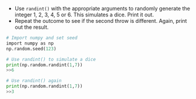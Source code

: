 - Use `randint()` with the appropriate arguments to randomly generate the integer 1, 2, 3, 4, 5 or 6. This simulates a dice. Print it out.
- Repeat the outcome to see if the second throw is different. Again, print out the result.
```Python
# Import numpy and set seed
import numpy as np
np.random.seed(123)

# Use randint() to simulate a dice
print(np.random.randint(1,7))
>>6

# Use randint() again
print(np.random.randint(1,7))
>>3
```
